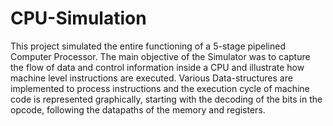 # CPU-Simulation
This project simulated the entire functioning of a 5-stage pipelined Computer Processor. The main objective of the Simulator was to capture the flow of data and control information inside a CPU and illustrate how machine level instructions are executed. Various Data-structures are implemented to process instructions and the execution cycle of machine code is represented graphically, starting with the decoding of the bits in the opcode, following the datapaths of the memory and registers. 
